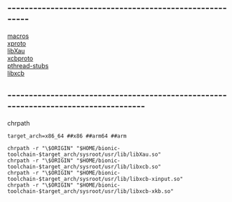 ## --------------------------------------------------------

[macros](https://gitlab.freedesktop.org/xorg/util/macros)  
[xproto](https://gitlab.freedesktop.org/xorg/proto/xproto)  
[libXau](https://gitlab.freedesktop.org/xorg/lib/libXau)  
[xcbproto](https://gitlab.freedesktop.org/xorg/proto/xcbproto)  
[pthread-stubs](https://gitlab.freedesktop.org/xorg/lib/pthread-stubs)  
[libxcb](https://gitlab.freedesktop.org/xorg/lib/libxcb)  
  
## -----------------------------------------------------------------------------------

chrpath  
```
target_arch=x86_64 ##x86 ##arm64 ##arm

chrpath -r "\$ORIGIN" "$HOME/bionic-toolchain-$target_arch/sysroot/usr/lib/libXau.so"
chrpath -r "\$ORIGIN" "$HOME/bionic-toolchain-$target_arch/sysroot/usr/lib/libxcb.so"
chrpath -r "\$ORIGIN" "$HOME/bionic-toolchain-$target_arch/sysroot/usr/lib/libxcb-xinput.so"
chrpath -r "\$ORIGIN" "$HOME/bionic-toolchain-$target_arch/sysroot/usr/lib/libxcb-xkb.so"
```